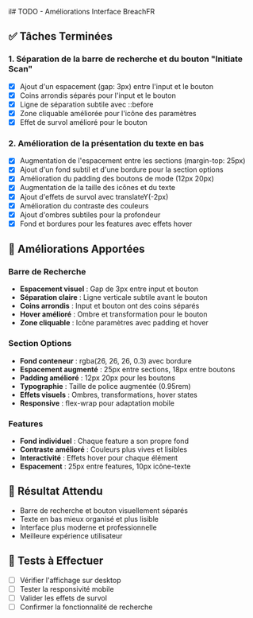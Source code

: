 il# TODO - Améliorations Interface BreachFR

## ✅ Tâches Terminées

### 1. Séparation de la barre de recherche et du bouton "Initiate Scan"
- [x] Ajout d'un espacement (gap: 3px) entre l'input et le bouton
- [x] Coins arrondis séparés pour l'input et le bouton
- [x] Ligne de séparation subtile avec ::before
- [x] Zone cliquable améliorée pour l'icône des paramètres
- [x] Effet de survol amélioré pour le bouton

### 2. Amélioration de la présentation du texte en bas
- [x] Augmentation de l'espacement entre les sections (margin-top: 25px)
- [x] Ajout d'un fond subtil et d'une bordure pour la section options
- [x] Amélioration du padding des boutons de mode (12px 20px)
- [x] Augmentation de la taille des icônes et du texte
- [x] Ajout d'effets de survol avec translateY(-2px)
- [x] Amélioration du contraste des couleurs
- [x] Ajout d'ombres subtiles pour la profondeur
- [x] Fond et bordures pour les features avec effets hover

## 🔄 Améliorations Apportées

### Barre de Recherche
- **Espacement visuel** : Gap de 3px entre input et bouton
- **Séparation claire** : Ligne verticale subtile avant le bouton
- **Coins arrondis** : Input et bouton ont des coins séparés
- **Hover amélioré** : Ombre et transformation pour le bouton
- **Zone cliquable** : Icône paramètres avec padding et hover

### Section Options
- **Fond conteneur** : rgba(26, 26, 26, 0.3) avec bordure
- **Espacement augmenté** : 25px entre sections, 18px entre boutons
- **Padding amélioré** : 12px 20px pour les boutons
- **Typographie** : Taille de police augmentée (0.95rem)
- **Effets visuels** : Ombres, transformations, hover states
- **Responsive** : flex-wrap pour adaptation mobile

### Features
- **Fond individuel** : Chaque feature a son propre fond
- **Contraste amélioré** : Couleurs plus vives et lisibles
- **Interactivité** : Effets hover pour chaque élément
- **Espacement** : 25px entre features, 10px icône-texte

## 🎯 Résultat Attendu
- Barre de recherche et bouton visuellement séparés
- Texte en bas mieux organisé et plus lisible
- Interface plus moderne et professionnelle
- Meilleure expérience utilisateur

## 🧪 Tests à Effectuer
- [ ] Vérifier l'affichage sur desktop
- [ ] Tester la responsivité mobile
- [ ] Valider les effets de survol
- [ ] Confirmer la fonctionnalité de recherche

